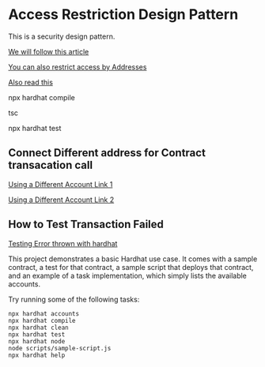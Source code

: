 # Access Restriction Design Pattern

This is a security design pattern.

[We will follow this article](https://hackernoon.com/solidity-tutorial-understanding-design-patterns-part-1)

[You can also restrict access by Addresses](https://www.linkedin.com/pulse/ethereum-solidity-smart-contract-design-patterns-wael-yousfi/)

[Also read this](https://ethereum.stackexchange.com/questions/43362/what-is-msg-value)

npx hardhat compile

tsc

npx hardhat test


## Connect Different address for Contract transacation call
[Using a Different Account Link 1](https://stackoverflow.com/questions/68126347/how-can-i-use-different-addresses-to-call-functions-in-hardhat-tests-and-scripts)

[Using a Different Account Link 2](https://hardhat.org/tutorial/testing-contracts.html#using-a-different-account)

## How to Test Transaction Failed
[Testing Error thrown with hardhat](https://ethereum.stackexchange.com/questions/102337/testing-error-thrown-with-hardhat)


This project demonstrates a basic Hardhat use case. It comes with a sample contract, a test for that contract, a sample script that deploys that contract, and an example of a task implementation, which simply lists the available accounts.

Try running some of the following tasks:

```shell
npx hardhat accounts
npx hardhat compile
npx hardhat clean
npx hardhat test
npx hardhat node
node scripts/sample-script.js
npx hardhat help
```
